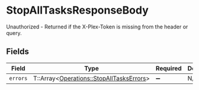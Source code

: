 # StopAllTasksResponseBody

Unauthorized - Returned if the X-Plex-Token is missing from the header or query.


## Fields

| Field                                                                                     | Type                                                                                      | Required                                                                                  | Description                                                                               |
| ----------------------------------------------------------------------------------------- | ----------------------------------------------------------------------------------------- | ----------------------------------------------------------------------------------------- | ----------------------------------------------------------------------------------------- |
| `errors`                                                                                  | T::Array<[Operations::StopAllTasksErrors](../../models/operations/stopalltaskserrors.md)> | :heavy_minus_sign:                                                                        | N/A                                                                                       |